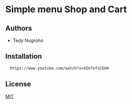 
# Simple menu Shop and Cart




## Authors

- Tedy Nugroho


## Installation


```bash
  https://www.youtube.com/watch?v=XIm7ofsCEH4
```
    
## License

[MIT](https://choosealicense.com/licenses/mit/)

